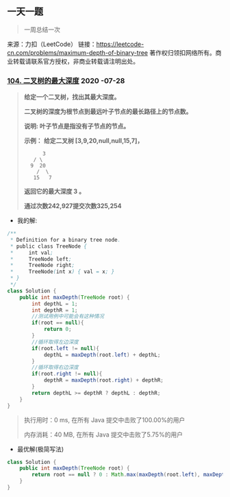 ## 一天一题

> 一周总结一次

来源：力扣（LeetCode）
链接：https://leetcode-cn.com/problems/maximum-depth-of-binary-tree
著作权归领扣网络所有。商业转载请联系官方授权，非商业转载请注明出处。



### [104. 二叉树的最大深度](https://leetcode-cn.com/problems/maximum-depth-of-binary-tree/)    2020 -07-28 

> **给定一个二叉树，找出其最大深度。**
>
> **二叉树的深度为根节点到最远叶子节点的最长路径上的节点数。**
>
> **说明: 叶子节点是指没有子节点的节点。**
>
> **示例：**
> **给定二叉树 [3,9,20,null,null,15,7]，**
>
> ```shell
> 		3
>    / \
>   9  20
>     /  \
>    15   7
> ```
>
> **返回它的最大深度 3 。**
>
> **通过次数242,927提交次数325,254**

- 我的解:

```java
/**
 * Definition for a binary tree node.
 * public class TreeNode {
 *     int val;
 *     TreeNode left;
 *     TreeNode right;
 *     TreeNode(int x) { val = x; }
 * }
 */
class Solution {
    public int maxDepth(TreeNode root) {
        int depthL = 1;
        int depthR = 1;
        //测试用例中可能会有这种情况
        if(root == null){
            return 0;
        }
        //循环取得左边深度
        if(root.left != null){
            depthL = maxDepth(root.left) + depthL;
        }
        //循环取得右边深度
        if(root.right != null){
            depthR = maxDepth(root.right) + depthR;
        }
        return depthL >= depthR ? depthL : depthR;
    }
}
```

> 执行用时：0 ms, 在所有 Java 提交中击败了100.00%的用户
>
> 内存消耗：40 MB, 在所有 Java 提交中击败了5.75%的用户

- 最优解(极简写法)

```java
class Solution {
    public int maxDepth(TreeNode root) {
        return root == null ? 0 : Math.max(maxDepth(root.left), maxDepth(root.right)) + 1;
    }
}
```

